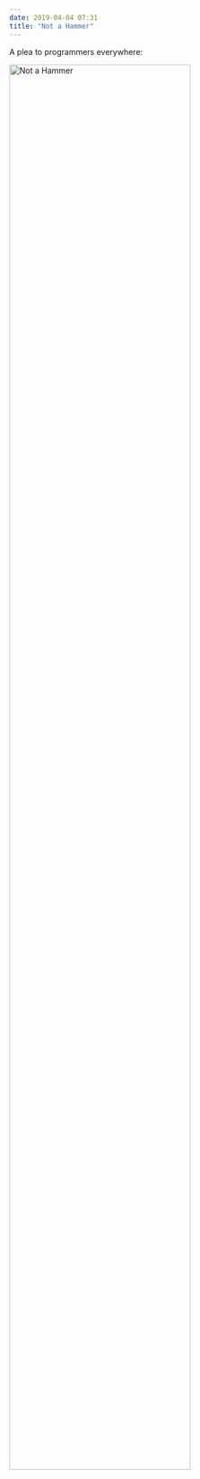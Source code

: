```yaml
---
date: 2019-04-04 07:31
title: "Not a Hammer"
---
```


A plea to programmers everywhere:

<img src="{{site.github.url}}/files/2019/04/not-a-hammer.png" alt="Not a Hammer" width="80%"/>
